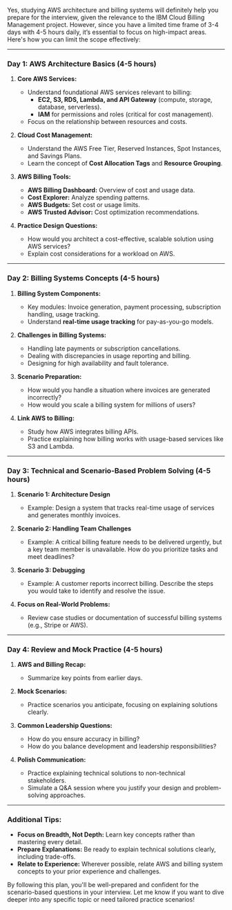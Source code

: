 Yes, studying AWS architecture and billing systems will definitely help you prepare for the interview, given the relevance to the IBM Cloud Billing Management project. However, since you have a limited time frame of 3-4 days with 4-5 hours daily, it’s essential to focus on high-impact areas. Here's how you can limit the scope effectively:

---

### **Day 1: AWS Architecture Basics (4-5 hours)**

1. **Core AWS Services:**
   - Understand foundational AWS services relevant to billing:
     - **EC2, S3, RDS, Lambda, and API Gateway** (compute, storage, database, serverless).
     - **IAM** for permissions and roles (critical for cost management).
   - Focus on the relationship between resources and costs.

2. **Cloud Cost Management:**
   - Understand the AWS Free Tier, Reserved Instances, Spot Instances, and Savings Plans.
   - Learn the concept of **Cost Allocation Tags** and **Resource Grouping**.

3. **AWS Billing Tools:**
   - **AWS Billing Dashboard:** Overview of cost and usage data.
   - **Cost Explorer:** Analyze spending patterns.
   - **AWS Budgets:** Set cost or usage limits.
   - **AWS Trusted Advisor:** Cost optimization recommendations.

4. **Practice Design Questions:**
   - How would you architect a cost-effective, scalable solution using AWS services?
   - Explain cost considerations for a workload on AWS.

---

### **Day 2: Billing Systems Concepts (4-5 hours)**

1. **Billing System Components:**
   - Key modules: Invoice generation, payment processing, subscription handling, usage tracking.
   - Understand **real-time usage tracking** for pay-as-you-go models.

2. **Challenges in Billing Systems:**
   - Handling late payments or subscription cancellations.
   - Dealing with discrepancies in usage reporting and billing.
   - Designing for high availability and fault tolerance.

3. **Scenario Preparation:**
   - How would you handle a situation where invoices are generated incorrectly?
   - How would you scale a billing system for millions of users?

4. **Link AWS to Billing:**
   - Study how AWS integrates billing APIs.
   - Practice explaining how billing works with usage-based services like S3 and Lambda.

---

### **Day 3: Technical and Scenario-Based Problem Solving (4-5 hours)**

1. **Scenario 1: Architecture Design**
   - Example: Design a system that tracks real-time usage of services and generates monthly invoices.

2. **Scenario 2: Handling Team Challenges**
   - Example: A critical billing feature needs to be delivered urgently, but a key team member is unavailable. How do you prioritize tasks and meet deadlines?

3. **Scenario 3: Debugging**
   - Example: A customer reports incorrect billing. Describe the steps you would take to identify and resolve the issue.

4. **Focus on Real-World Problems:**
   - Review case studies or documentation of successful billing systems (e.g., Stripe or AWS).

---

### **Day 4: Review and Mock Practice (4-5 hours)**

1. **AWS and Billing Recap:**
   - Summarize key points from earlier days.

2. **Mock Scenarios:**
   - Practice scenarios you anticipate, focusing on explaining solutions clearly.

3. **Common Leadership Questions:**
   - How do you ensure accuracy in billing?
   - How do you balance development and leadership responsibilities?

4. **Polish Communication:**
   - Practice explaining technical solutions to non-technical stakeholders.
   - Simulate a Q&A session where you justify your design and problem-solving approaches.

---

### Additional Tips:
- **Focus on Breadth, Not Depth:** Learn key concepts rather than mastering every detail.
- **Prepare Explanations:** Be ready to explain technical solutions clearly, including trade-offs.
- **Relate to Experience:** Wherever possible, relate AWS and billing system concepts to your prior experience and challenges.

By following this plan, you'll be well-prepared and confident for the scenario-based questions in your interview. Let me know if you want to dive deeper into any specific topic or need tailored practice scenarios!